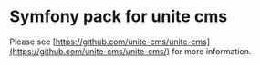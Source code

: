 # Symfony pack for unite cms

Please see [https://github.com/unite-cms/unite-cms](https://github.com/unite-cms/unite-cms/) for more information.
